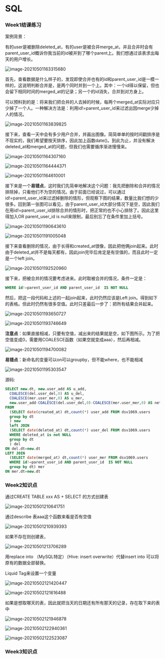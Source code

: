 # SQL

### Week1结课练习

案例背景：

有的user是被删除deleted_at，有的user是被合并merge_at，并且合并时会有parent_user_id概诉你我当前的id被并到了哪个parent上。我们想通过该表求出每天的用户增长。

![image-20210501163315680](images/image-20210501163315680.png)





首先，查看数据是什么样子的，发现即使合并也有的id和parent_user_id是一模一样的，这说明判断合并是，是两个同时并到一个上。其中：一个id得以保留，但也会留下相同时间的merged_at的记录；另一个的id消失，合并到对方身上。

可以预料到的是：将来我们把合并的人去掉的时候，每两个merged_at实际对应只少掉了一个人。一种解决方法是：利用id!=parent_user_id来过滤出因merge少掉人的情况。

![image-20210501163839825](images/image-20210501163839825.png)

接下来，查看一天中会有多少用户合并，并画出图像。简简单单的按时间戳排序是不现实的，我们希望要按天排序，因此加上函数date()。到此为止，并没有解决deleted_at和merged_at的问题，但我们也需要循序渐进慢慢来。

![image-20210501164307160](images/image-20210501164307160.png)

![image-20210501164444371](images/image-20210501164444371.png)

![image-20210501164610001](images/image-20210501164610001.png)



接下来是一个**易错点**，这时我们先简单地解决这个问题：我先把删除和合并的情况排除掉，只看他们不为空的情况。由于前面已经说过，可以通过id!=parent_user_id来过滤掉删除的情形，但观察下图的结果，数量比我们想的少很多。回到第一张图可以看见，由于parent_user_id大部分情况下是空，因此我们在用id!=parent_user_id排除合并的情形时，把正常的也不小心排除了。因此这里得加入OR parent_user_id is null来限制，最后别忘了在条件里加上括号。

![image-20210501190643610](images/image-20210501190643610.png)

![image-20210501191005048](images/image-20210501191005048.png)

接下来查看删除的情况，由于长得和created_at很像，因此把他俩join起来。此时由于deleted_at并不是每天都有，因此join完毕后肯定是有空值的，而且此时一定是一个left join。

![image-20210501192520960](images/image-20210501192520960.png)

接下来，把被合并的情况要考虑进来。此时取被合并的情况，条件一定是：

```sql
WHERE id!=parent_user_id AND parent_user_id  IS NOT NULL
```

然后，把这一段代码和上述的一起join起来，此时仍然应该是Left join。得到如下的表格。但此时仍然有很多空值。此时只差最后一步了：把所有结果合并起来。

![image-20210501193650727](images/image-20210501193650727.png)

![image-20210501193746649](images/image-20210501193746649.png)

**注意点**：如果直接相减，只要有空值，减出来的结果就是空，如下图所示。为了把空值变成0，需要用COALESCE函数（如果空就变成aaa），然后再相减。

![image-20210501194700082](images/image-20210501194700082.png)

**易错点**：新命名的变量可以on可以groupby，但不能where，也不能相减

![image-20210501195303547](images/image-20210501195303547.png)

源码:

```sql
SELECT new.dt, new.user_add AS u_add, 
  COALESCE(del.user_del,0) AS u_del, 
  COALESCE(mer.user_mer,0) AS u_mer,
  new.user_add-COALESCE(del.user_del,0)-COALESCE(mer.user_mer,0) AS net_add
FROM
  (SELECT date(created_at) dt,count(*) user_add FROM dsv1069.users
  group by dt
  ) new
  left JOIN 
  (SELECT date(deleted_at) dt,count(*) user_del FROM dsv1069.users
  WHERE deleted_at is not NULL 
  group by dt
  ) del 
ON del.dt=new.dt
LEFT JOIN 
  (SELECT date(merged_at) dt,count(*) user_mer FROM dsv1069.users
  WHERE id!=parent_user_id AND parent_user_id  IS NOT NULL
  group by dt) mer
ON mer.dt=new.dt
```

### Week2知识点

通过CREATE TABLE xxx AS + SELECT 的方式创建表

![image-20210501210641751](images/image-20210501210641751.png)

通过describe 表aaa这个函数来看是否有空值

![image-20210501210939393](images/image-20210501210939393.png)

如果不存在则创建表，

![image-20210501213706289](images/image-20210501213706289.png)

用replace into （MySQL特定）（Hive: insert overwrite）代替insert into 可以将原有的数据全部替换。

Liquid Tag来设置一个变量

![image-20210502121420447](images/image-20210502121420447.png)

![image-20210502121616488](images/image-20210502121616488.png)

如果是想取哪天的表，因此就把当天的日期还有所有那天的记录，存在取下来的表中

![image-20210502121946878](images/image-20210502121946878.png)

![image-20210502122940361](images/image-20210502122940361.png)

![image-20210502122523087](images/image-20210502122523087.png)

### Week3知识点